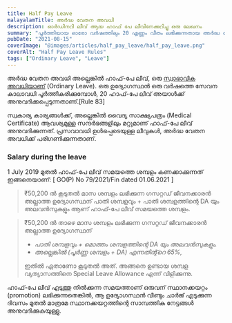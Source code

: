 ```yaml
---
title: Half Pay Leave
malayalamTitle: അർദ്ധ വേതന അവധി
description: ഓർഡിനറി ലീവ് ആയ ഹാഫ് പേ ലീവിനേക്കുറിച്ചു ഒരു ലേഖനം
summary: "പൂർത്തിയായ ഓരോ വർഷത്തിലും 20 എണ്ണം വീതം ലഭിക്കുന്നതായ അർദ്ധ വേതന അവധിയേകുറിച്ചു ഒരു വിവരണം"
pubDate: "2021-08-15"
coverImage: "@images/articles/half_pay_leave/half_pay_leave.png"
coverAlt: "Half Pay Leave Rules"
tags: ["Ordinary Leave", "Leave"]
---
```


അർദ്ധ വേതന അവധി അല്ലെങ്കിൽ ഹാഫ്-പേ ലീവ്, ഒരു [സ്വാഭാവിക അവധിയാണ്](/article/ordinary-leave/) (Ordinary Leave).
ഒരു ഉദ്യോഗസ്ഥൻ ഒരു വർഷത്തെ സേവന കാലാവധി പൂർത്തീകരിക്കുമ്പോൾ, 20 ഹാഫ്-പേ ലീവ് അയാൾക്ക് അനുവദിക്കപ്പെടുന്നതാണ്.[Rule 83]

സ്വകാര്യ കാര്യങ്ങൾക്ക്, അല്ലെങ്കിൽ വൈദ്യ സാക്ഷ്യപത്രം (Medical Certificate) ആവശ്യമുള്ള സന്ദർഭങ്ങളിലും മറ്റുമാണ് ഹാഫ്-പേ ലീവ് അനുവദിക്കുന്നത്. പ്രസവാവധി ഉൾപ്പെടെയുള്ള ലീവുകൾ, അർദ്ധ വേതന അവധിക്ക് പരിഗണിക്കുന്നതാണ്.

### Salary during the leave

1 July 2019 മുതൽ ഹാഫ്-പേ ലീവ് സമയത്തെ ശമ്പളം കണക്കാക്കുന്നത് ഇങ്ങനെയാണ്: [ GO(P) No 79/2021/Fin dated 01.06.2021 ]

> ₹50,200 ൽ കൂടുതൽ മാസ ശമ്പളം ലഭിക്കുന്ന ഗസറ്റഡ് ജീവനക്കാരൻ അല്ലാത്ത ഉദ്യോഗസ്ഥന് പാതി ശമ്പളവും + പാതി ശമ്പളത്തിന്റെ DA യും അലവൻസുകളും ആണ് ഹാഫ്-പേ ലീവ് സമയത്തെ ശമ്പളം.

> ₹50,200 ൽ താഴെ മാസ ശമ്പളം ലഭിക്കുന്ന ഗസറ്റഡ് ജീവനക്കാരൻ അല്ലാത്ത ഉദ്യോഗസ്ഥന്
>
> - _പാതി ശമ്പളവും + മൊത്തം ശമ്പളത്തിന്റെ DA യും അലവൻസുകളും._
> - _അല്ലെങ്കിൽ (പൂർണ്ണ ശമ്പളം + DA) എന്നതിന്റ്റെ 65%,_
>
> ഇതിൽ ഏതാണോ കൂടുതൽ അത്. അങ്ങനെ ഉണ്ടായ ശമ്പള വ്യത്യാസത്തിനെ Special Leave Allowance എന്ന് വിളിക്കുന്നു.

ഹാഫ്-പേ ലീവ് എടുത്തു നിൽക്കുന്ന സമയത്താണ് ഒരുവന് സ്ഥാനക്കയറ്റം (promotion) ലഭിക്കുന്നതെങ്കിൽ, ആ ഉദ്യോഗസ്ഥൻ വീണ്ടും ചാർജ് എടുക്കുന്ന ദിവസം മുതൽ മാത്രമേ സ്ഥാനക്കയറ്റത്തിന്റെ സാമ്പത്തിക നേട്ടങ്ങൾ അനുവദിക്കുകയുള്ളു.
